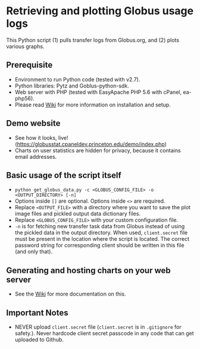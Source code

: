 # Retrieving and plotting Globus usage logs

This Python script (1) pulls transfer logs from Globus.org, and (2) plots various graphs.

## Prerequisite
  - Environment to run Python code (tested with v2.7).
  - Python libraries: Pytz and Goblus-python-sdk. 
  - Web server with PHP (tested with EasyApache PHP 5.6 with cPanel, ea-php56).
  - Please read [Wiki](https://github.com/PrincetonUniversity/globus-stats/wiki) for more information on installation and setup.
  
## Demo website
  - See how it looks, live! (https://globusstat.cpaneldev.princeton.edu/demo/index.php)
  - Charts on user statistics are hidden for privacy, because it contains email addresses.

## Basic usage of the script itself
  - `python get_globus_data.py -c <GLOBUS_CONFIG_FILE> -o <OUTPUT_DIRECTORY> [-n]`
  - Options inside `[]` are optional. Options inside `<>` are required.
  - Replace `<OUTPUT_FILE>` with a directory where you want to save the plot image files and pickled output data dictionary files.
  - Replace `<GLOBUS_CONFIG_FILE>` with your custom configuration file.
  - `-n` is for fetching new transfer task data from Globus instead of using the pickled data in the output directory. When used, `client.secret` file must be present in the location where the script is located. The correct password string for corresponding client should be written in this file (and only that). 


## Generating and hosting charts on your web server
  - See the [Wiki](https://github.com/PrincetonUniversity/globus-stats/wiki) for more documentation on this. 

## Important Notes
  - NEVER upload `client.secret` file (`client.secret` is in `.gitignore` for safety.). Never hardcode client secret passcode in any code that can get uploaded to Github. 
